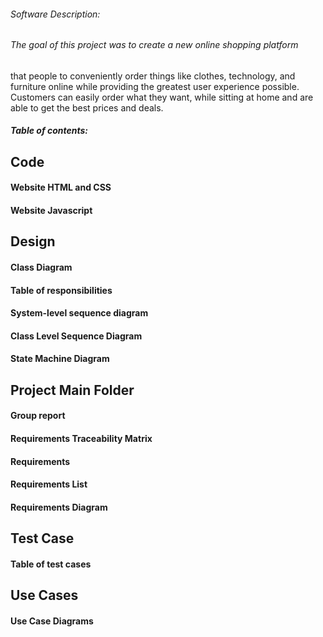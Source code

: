 ###### Software Description:
  ###### The goal of this project was to create a new online shopping platform 
that people to conveniently order things like clothes, technology, and furniture online while providing the greatest user experience possible.
Customers can easily order what they want, while sitting at home and are able to get the best prices and deals. 

##### Table of contents: 
 



## Code
#### Website HTML and CSS
#### Website Javascript

## Design
#### Class Diagram
#### Table of responsibilities
#### System-level sequence diagram 
#### Class Level Sequence Diagram
#### State Machine Diagram


## Project Main Folder
#### Group report
#### Requirements Traceability Matrix
#### Requirements
#### Requirements List
#### Requirements Diagram

## Test Case
#### Table of test cases

## Use Cases
#### Use Case Diagrams
